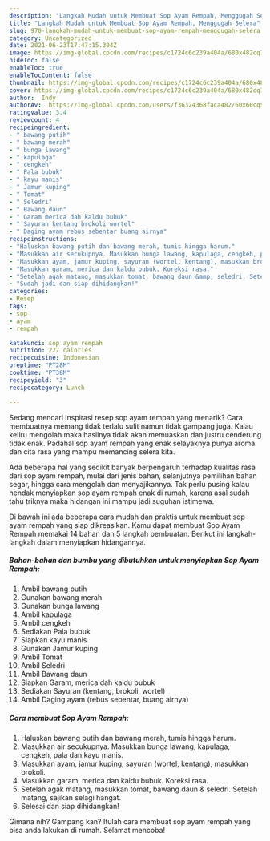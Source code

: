 ```yaml
---
description: "Langkah Mudah untuk Membuat Sop Ayam Rempah, Menggugah Selera"
title: "Langkah Mudah untuk Membuat Sop Ayam Rempah, Menggugah Selera"
slug: 970-langkah-mudah-untuk-membuat-sop-ayam-rempah-menggugah-selera
category: Uncategorized
date: 2021-06-23T17:47:15.304Z
image: https://img-global.cpcdn.com/recipes/c1724c6c239a404a/680x482cq70/sop-ayam-rempah-foto-resep-utama.jpg
hideToc: false
enableToc: true
enableTocContent: false
thumbnail: https://img-global.cpcdn.com/recipes/c1724c6c239a404a/680x482cq70/sop-ayam-rempah-foto-resep-utama.jpg
cover: https://img-global.cpcdn.com/recipes/c1724c6c239a404a/680x482cq70/sop-ayam-rempah-foto-resep-utama.jpg
author:  Indy
authorAv:  https://img-global.cpcdn.com/users/f36324368faca482/60x60cq50/avatar.jpg
ratingvalue: 3.4
reviewcount: 4
recipeingredient:
- " bawang putih"
- " bawang merah"
- " bunga lawang"
- " kapulaga"
- " cengkeh"
- " Pala bubuk"
- " kayu manis"
- " Jamur kuping"
- " Tomat"
- " Seledri"
- " Bawang daun"
- " Garam merica dah kaldu bubuk"
- " Sayuran kentang brokoli wortel"
- " Daging ayam rebus sebentar buang airnya"
recipeinstructions:
- "Haluskan bawang putih dan bawang merah, tumis hingga harum."
- "Masukkan air secukupnya. Masukkan bunga lawang, kapulaga, cengkeh, pala dan kayu manis."
- "Masukkan ayam, jamur kuping, sayuran (wortel, kentang), masukkan brokoli."
- "Masukkan garam, merica dan kaldu bubuk. Koreksi rasa."
- "Setelah agak matang, masukkan tomat, bawang daun &amp; seledri. Setelah matang, sajikan selagi hangat."
- "Sudah jadi dan siap dihidangkan!"
categories:
- Resep
tags:
- sop
- ayam
- rempah

katakunci: sop ayam rempah 
nutrition: 227 calories
recipecuisine: Indonesian
preptime: "PT28M"
cooktime: "PT38M"
recipeyield: "3"
recipecategory: Lunch

---
```



Sedang mencari inspirasi resep sop ayam rempah yang menarik? Cara membuatnya memang tidak terlalu sulit namun tidak gampang juga. Kalau keliru mengolah maka hasilnya tidak akan memuaskan dan justru cenderung tidak enak. Padahal sop ayam rempah yang enak selayaknya punya aroma dan cita rasa yang mampu memancing selera kita.


Ada beberapa hal yang sedikit banyak berpengaruh terhadap kualitas rasa dari sop ayam rempah, mulai dari jenis bahan, selanjutnya pemilihan bahan segar, hingga cara mengolah dan menyajikannya. Tak perlu pusing kalau hendak menyiapkan sop ayam rempah enak di rumah, karena asal sudah tahu triknya maka hidangan ini mampu jadi suguhan istimewa.




Di bawah ini ada beberapa cara mudah dan praktis untuk membuat sop ayam rempah yang siap dikreasikan. Kamu dapat membuat Sop Ayam Rempah memakai 14 bahan dan 5 langkah pembuatan. Berikut ini langkah-langkah dalam menyiapkan hidangannya.

<!--inarticleads1-->

##### Bahan-bahan dan bumbu yang dibutuhkan untuk menyiapkan Sop Ayam Rempah:

1. Ambil  bawang putih
1. Gunakan  bawang merah
1. Gunakan  bunga lawang
1. Ambil  kapulaga
1. Ambil  cengkeh
1. Sediakan  Pala bubuk
1. Siapkan  kayu manis
1. Gunakan  Jamur kuping
1. Ambil  Tomat
1. Ambil  Seledri
1. Ambil  Bawang daun
1. Siapkan  Garam, merica dah kaldu bubuk
1. Sediakan  Sayuran (kentang, brokoli, wortel)
1. Ambil  Daging ayam (rebus sebentar, buang airnya)




<!--inarticleads2-->

##### Cara membuat Sop Ayam Rempah:

1. Haluskan bawang putih dan bawang merah, tumis hingga harum.
1. Masukkan air secukupnya. Masukkan bunga lawang, kapulaga, cengkeh, pala dan kayu manis.
1. Masukkan ayam, jamur kuping, sayuran (wortel, kentang), masukkan brokoli.
1. Masukkan garam, merica dan kaldu bubuk. Koreksi rasa.
1. Setelah agak matang, masukkan tomat, bawang daun &amp; seledri. Setelah matang, sajikan selagi hangat.
1. Selesai dan siap dihidangkan!



Gimana nih? Gampang kan? Itulah cara membuat sop ayam rempah yang bisa anda lakukan di rumah. Selamat mencoba!
